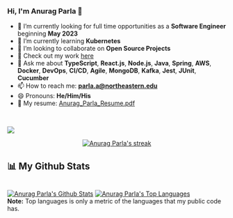 ### Hi, I'm Anurag Parla 👋

<!--
**anuragparla/anuragparla** is a ✨ _special_ ✨ repository because its `README.md` (this file) appears on your GitHub profile.

Here are some ideas to get you started:-->

- 🔭 I’m currently looking for full time opportunities as a **Software Engineer** beginning **May 2023**
- 🌱 I’m currently learning **Kubernetes**
- 👯 I’m looking to collaborate on **Open Source Projects**
- 💼 Check out my work [here](https://anuragparla.github.io/)
- 💬 Ask me about **TypeScript**, **React.js**, **Node.js**, **Java**, **Spring**, **AWS**, **Docker**, **DevOps**, **CI/CD**, **Agile**, **MongoDB**, **Kafka**, **Jest**, **JUnit**, **Cucumber**
- 📫 How to reach me: **parla.a@northeastern.edu**
- 😄 Pronouns: **He/Him/His**
- :paperclip: My resume: [Anurag_Parla_Resume.pdf](https://drive.google.com/file/d/14_GCyCoC_MDuWX5XvrvoAs-9WxlXYV9Z/view?usp=share_link)

<br/>

![](https://enwefu1mwqa41b2.m.pipedream.net)

<p align="center">
    <a href="https://github.com/anuragparla/github-readme-streak-stats">
        <img title="🔥 Get streak stats for your profile at git.io/streak-stats" alt="Anurag Parla's streak" src="https://github-readme-streak-stats.herokuapp.com/?user=anuragparla&theme=black-ice&hide_border=true&stroke=0000&background=060A0CD0"/>
    </a>
</p>

## 📊 My Github Stats

  <br/>
    <a href="https://github.com/anuragparla/github-readme-stats"><img alt="Anurag Parla's Github Stats" src="https://github-readme-stats.vercel.app/api?username=anuragparla&show_icons=true&count_private=true&theme=react&hide_border=true&bg_color=0D1117&hide=contribs&show_icons=true" /></a>
  <a href="https://github.com/anuragparla/github-readme-stats"><img alt="Anurag Parla's Top Languages" src="https://github-readme-stats.vercel.app/api/top-langs/?username=anuragparla&langs_count=8&count_private=true&layout=compact&theme=react&hide_border=true&bg_color=0D1117" /></a>

  <br/>
  <b>Note:</b> Top languages is only a metric of the languages that my public code has.

<br/>
<br/>
